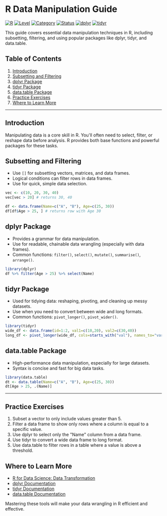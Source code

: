 # R Data Manipulation Guide

[![R](https://img.shields.io/badge/R-4.3.0+-blue.svg)](https://www.r-project.org/)
[![Level](https://img.shields.io/badge/Level-Intermediate-orange.svg)](./)
[![Category](https://img.shields.io/badge/Category-Data%20Manipulation-yellow.svg)](./)
[![Status](https://img.shields.io/badge/Status-Complete-brightgreen.svg)](./)
[![dplyr](https://img.shields.io/badge/dplyr-1.1.0+-green.svg)](https://dplyr.tidyverse.org/)
[![tidyr](https://img.shields.io/badge/tidyr-1.3.0+-green.svg)](https://tidyr.tidyverse.org/)

This guide covers essential data manipulation techniques in R, including subsetting, filtering, and using popular packages like dplyr, tidyr, and data.table.

## Table of Contents
1. [Introduction](#introduction)
2. [Subsetting and Filtering](#subsetting-and-filtering)
3. [dplyr Package](#dplyr-package)
4. [tidyr Package](#tidyr-package)
5. [data.table Package](#datatable-package)
6. [Practice Exercises](#practice-exercises)
7. [Where to Learn More](#where-to-learn-more)

---

## Introduction
Manipulating data is a core skill in R. You'll often need to select, filter, or reshape data before analysis. R provides both base functions and powerful packages for these tasks.

## Subsetting and Filtering
- Use `[]` for subsetting vectors, matrices, and data frames.
- Logical conditions can filter rows in data frames.
- Use for quick, simple data selection.

```r
vec <- c(10, 20, 30, 40)
vec[vec > 20] # returns 30, 40

df <- data.frame(Name=c("A", "B"), Age=c(25, 30))
df[df$Age > 25, ] # returns row with Age 30
```

## dplyr Package
- Provides a grammar for data manipulation.
- Use for readable, chainable data wrangling (especially with data frames).
- Common functions: `filter()`, `select()`, `mutate()`, `summarise()`, `arrange()`.

```r
library(dplyr)
df %>% filter(Age > 25) %>% select(Name)
```

## tidyr Package
- Used for tidying data: reshaping, pivoting, and cleaning up messy datasets.
- Use when you need to convert between wide and long formats.
- Common functions: `pivot_longer()`, `pivot_wider()`.

```r
library(tidyr)
wide_df <- data.frame(id=1:2, val1=c(10,20), val2=c(30,40))
long_df <- pivot_longer(wide_df, cols=starts_with("val"), names_to="variable", values_to="value")
```

## data.table Package
- High-performance data manipulation, especially for large datasets.
- Syntax is concise and fast for big data tasks.

```r
library(data.table)
dt <- data.table(Name=c("A", "B"), Age=c(25, 30))
dt[Age > 25, .(Name)]
```

---

## Practice Exercises
1. Subset a vector to only include values greater than 5.
2. Filter a data frame to show only rows where a column is equal to a specific value.
3. Use dplyr to select only the "Name" column from a data frame.
4. Use tidyr to convert a wide data frame to long format.
5. Use data.table to filter rows in a table where a value is above a threshold.

## Where to Learn More
- [R for Data Science: Data Transformation](https://r4ds.hadley.nz/transform.html)
- [dplyr Documentation](https://dplyr.tidyverse.org/)
- [tidyr Documentation](https://tidyr.tidyverse.org/)
- [data.table Documentation](https://rdatatable.gitlab.io/data.table/)

Mastering these tools will make your data wrangling in R efficient and effective. 
